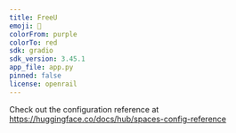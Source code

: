 ```yaml
---
title: FreeU
emoji: 🐠
colorFrom: purple
colorTo: red
sdk: gradio
sdk_version: 3.45.1
app_file: app.py
pinned: false
license: openrail
---
```


Check out the configuration reference at https://huggingface.co/docs/hub/spaces-config-reference
